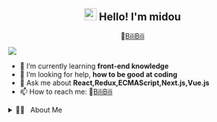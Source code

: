 <h2 align="center"><img src="https://static.xiaoblogs.cn/img/giphy.gif" width="25px"> Hello! I'm midou</h2>
<p align="center">
<!--   📝<a href="https://www.xiaoblogs.cn" target="_blank">Blog</a> • -->
  🍻<a target="_blank" href="https://space.bilibili.com/9964933">BiliBili</a>
</p>



<!-- 🔭 I’m currently working on ... -->

![](https://static.xiaoblogs.cn/img/githubKizunaAIbanner.gif)

- 🌱 I’m currently learning **front-end knowledge**
- 🤔 I’m looking for help, **how to be good at coding**
- 💬 Ask me about **React,Redux,ECMAScript,Next.js,Vue.js**
- 📫 How to reach me: 🍻<a target="_blank" href="https://space.bilibili.com/9964933">BiliBili</a>

<details>
	<summary>🧑‍💻 &nbsp About Me</summary>
    <p>
        Try hard to be a Codeman master!
    </p>
</details>


